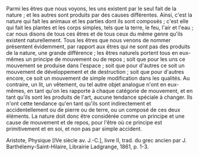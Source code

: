 Parmi les êtres que nous voyons, les uns existent par le seul fait de la nature ; et les autres sont produits par des causes différentes. Ainsi, c'est la nature qui fait les animaux et les parties dont ils sont composés ; c'est elle qui fait les plantes et les corps simples, tels que la terre, le feu, l'air et l'eau ; car nous disons de tous ces êtres et de tous ceux du même genre qu'ils existent naturellement. Tous les êtres que nous venons de nommer présentent évidemment, par rapport aux êtres qui ne sont pas des produits de la nature, une grande différence ; les êtres naturels portent tous en eux-mêmes un principe de mouvement ou de repos ; soit que pour les uns ce mouvement se produise dans l'espace ; soit que pour d'autres ce soit un mouvement de développement et de destruction ; soit que pour d'autres encore, ce soit un mouvement de simple modification dans les qualités. Au contraire, un lit, un vêtement, ou tel autre objet analogue n'ont en eux-mêmes, en tant qu'on les rapporte à chaque catégorie de mouvement, et en tant qu'ils sont les produits de l'art, aucune tendance spéciale à changer. Ils n'ont cette tendance qu'en tant qu'ils sont indirectement et accidentellement ou de pierre ou de terre, ou un composé de ces deux éléments.
La nature doit donc être considérée comme un principe et une cause de mouvement et de repos, pour l'être où ce principe est primitivement et en soi, et non pas par simple accident.

Aristote, Physique [IVe siècle av. J.-C.], livre II, trad. du grec ancien par J. Barthélemy-Saint-Hilaire, Librairie Ladgrange, 1861, p. 1-3.
